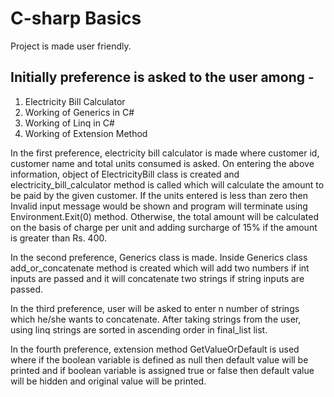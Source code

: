 # C-sharp Basics

Project is made user friendly.

## Initially preference is asked to the user among -
1) Electricity Bill Calculator
2) Working of Generics in C#
3) Working of Linq in C#
4) Working of Extension Method

In the first preference, electricity bill calculator is made where customer id, customer name and total units consumed is asked.
On entering the above information, object of ElectricityBill class is created and electricity_bill_calculator method is called which will calculate the amount to be paid by the given customer.
If the units entered is less than zero then Invalid input message would be shown and program will terminate using Environment.Exit(0) method. Otherwise, the total amount will be calculated on the basis of charge per unit and adding surcharge of 15% if the amount is greater than Rs. 400.

In the second preference, Generics class is made. Inside Generics class add_or_concatenate method is created which will add two numbers if int inputs are passed and it will concatenate two strings if string inputs are passed.

In the third preference, user will be asked to enter n number of strings which he/she wants to concatenate. After taking strings from the user, using linq strings are sorted in ascending order in final_list list.

In the fourth preference, extension method GetValueOrDefault is used where if the boolean variable is defined as null then default value will be printed and if boolean variable is assigned true or false then default value will be hidden and original value will be printed.


